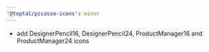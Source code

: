 ```yaml
---
'@toptal/picasso-icons': minor
---
```


- add DesignerPencil16, DesignerPencil24, ProductManager16 and ProductManager24 icons
